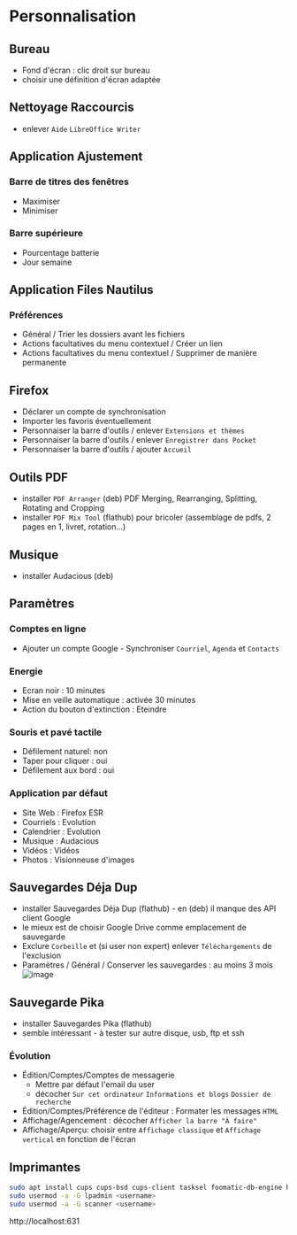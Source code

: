 # Personnalisation

## Bureau
- Fond d'écran : clic droit sur bureau
- choisir une définition d'écran adaptée

## Nettoyage Raccourcis 
- enlever `Aide` `LibreOffice Writer`

## Application Ajustement

### Barre de titres des fenêtres
- Maximiser
- Minimiser

### Barre supérieure
- Pourcentage batterie
- Jour semaine

## Application Files Nautilus

### Préférences
- Général / Trier les dossiers avant les fichiers
- Actions facultatives du menu contextuel / Créer un lien
- Actions facultatives du menu contextuel / Supprimer de manière permanente

## Firefox
- Déclarer un compte de synchronisation
- Importer les favoris éventuellement
- Personnaiser la barre d'outils / enlever `Extensions et thèmes`
- Personnaiser la barre d'outils / enlever `Enregistrer dans Pocket`
- Personnaiser la barre d'outils / ajouter `Accueil`

## Outils PDF
- installer `PDF Arranger` (deb) PDF Merging, Rearranging, Splitting, Rotating and Cropping
- installer `PDF Mix Tool` (flathub) pour bricoler (assemblage de pdfs, 2 pages en 1, livret, rotation...)

## Musique
- installer Audacious (deb)

## Paramètres

### Comptes en ligne
- Ajouter un compte Google - Synchroniser `Courriel`, `Agenda` et `Contacts`

### Energie
- Ecran noir : 10 minutes
- Mise en veille automatique : activée 30 minutes
- Action du bouton d'extinction : Eteindre

### Souris et pavé tactile
- Défilement naturel: non
- Taper pour cliquer : oui
- Défilement aux bord : oui

### Application par défaut
- Site Web : Firefox ESR
- Courriels : Evolution
- Calendrier : Evolution
- Musique : Audacious
- Vidéos : Vidéos
- Photos : Visionneuse d'images

## Sauvegardes Déja Dup
- installer Sauvegardes Déja Dup (flathub) - en (deb) il manque des API client Google
- le mieux est de choisir Google Drive comme emplacement de sauvegarde
- Exclure `Corbeille` et (si user non expert) enlever `Téléchargements` de l'exclusion
- Paramètres / Général / Conserver les sauvegardes : au moins 3 mois
![image](https://user-images.githubusercontent.com/2213723/137622684-c85757d7-9350-4a85-b645-e7228ecd35fa.png)

## Sauvegarde Pika
- installer Sauvegardes Pika (flathub)
- semble intéressant - à tester sur autre disque, usb, ftp et ssh

### Évolution
- Édition/Comptes/Comptes de messagerie
  - Mettre par défaut l'email du user 
  - décocher `Sur cet ordinateur` `Informations et blogs` `Dossier de recherche`
- Édition/Comptes/Préférence de l'éditeur : Formater les messages `HTML`
- Affichage/Agencement : décocher `Afficher la barre "À faire"`
- Affichage/Aperçu: choisir  entre `Affichage classique` et `Affichage vertical` en fonction de l'écran

## Imprimantes
```sh
sudo apt install cups cups-bsd cups-client tasksel foomatic-db-engine hp-ppd hplip openprinting-ppds printer-driver-all
sudo usermod -a -G lpadmin <username>
sudo usermod -a -G scanner <username>
```
http://localhost:631


